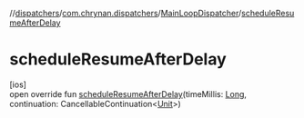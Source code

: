 //[dispatchers](../../../index.md)/[com.chrynan.dispatchers](../index.md)/[MainLoopDispatcher](index.md)/[scheduleResumeAfterDelay](schedule-resume-after-delay.md)

# scheduleResumeAfterDelay

[ios]\
open override fun [scheduleResumeAfterDelay](schedule-resume-after-delay.md)(timeMillis: [Long](https://kotlinlang.org/api/latest/jvm/stdlib/kotlin/-long/index.html), continuation: CancellableContinuation&lt;[Unit](https://kotlinlang.org/api/latest/jvm/stdlib/kotlin/-unit/index.html)&gt;)
